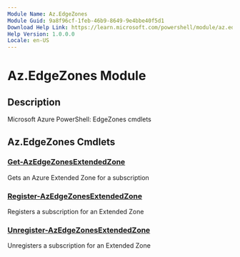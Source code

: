 ```yaml
---
Module Name: Az.EdgeZones
Module Guid: 9a8f96cf-1feb-46b9-8649-9e4bbe40f5d1
Download Help Link: https://learn.microsoft.com/powershell/module/az.edgezones
Help Version: 1.0.0.0
Locale: en-US
---
```


# Az.EdgeZones Module
## Description
Microsoft Azure PowerShell: EdgeZones cmdlets

## Az.EdgeZones Cmdlets
### [Get-AzEdgeZonesExtendedZone](Get-AzEdgeZonesExtendedZone.md)
Gets an Azure Extended Zone for a subscription

### [Register-AzEdgeZonesExtendedZone](Register-AzEdgeZonesExtendedZone.md)
Registers a subscription for an Extended Zone

### [Unregister-AzEdgeZonesExtendedZone](Unregister-AzEdgeZonesExtendedZone.md)
Unregisters a subscription for an Extended Zone

